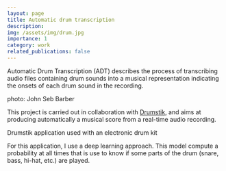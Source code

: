 ```yaml
---
layout: page
title: Automatic drum transcription
description:
img: /assets/img/drum.jpg
importance: 1
category: work
related_publications: false
---
```


Automatic Drum Transcription (ADT) describes the process of transcribing audio files containing drum sounds into a musical representation indicating the onsets of each drum sound in the recording.

<div class="row">
    <div class="col-sm mt-3 mt-md-0">
        <img class="img-fluid rounded z-depth-1" src="{{ '/assets/img/drum.jpg' | relative_url }}" alt="" title="keersmaeker"/>
    </div>
</div>
<div class="caption">
photo: John Seb Barber
</div>


This project is carried out in collaboration with <a href="https://drumstik.com" target=blank>Drumstik</a>, and aims at producing automatically a musical score from a real-time audio recording.

<div class="row">
    <div class="col-sm mt-3 mt-md-0">
        <img class="img-fluid rounded z-depth-1" src="{{ '/assets/img/drumstik.jpg' | relative_url }}" alt="" title="keersmaeker"/>
    </div>
</div>
<div class="caption">
Drumstik application used with an electronic drum kit
</div>


For this application, I use a deep learning approach. This model compute a probability at all times that is use to know if some parts of the drum (snare, bass, hi-hat, etc.) are played.
